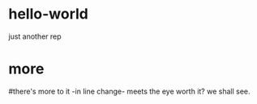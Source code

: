 # hello-world
just another rep

# more
 #there's more to it -in line change- meets the eye
 worth it? we shall see.
